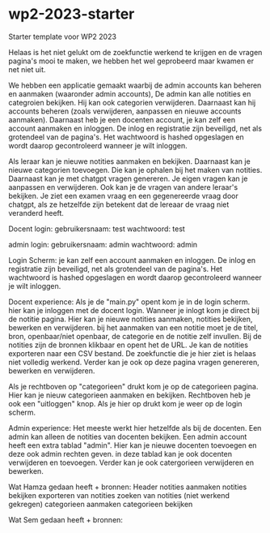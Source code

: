 # wp2-2023-starter
Starter template voor WP2 2023

Helaas is het niet gelukt om de zoekfunctie werkend te krijgen en de vragen pagina's mooi te maken, we hebben het wel geprobeerd maar kwamen er net niet uit.

We hebben een applicatie gemaakt waarbij de admin accounts kan beheren en aanmaken (waaronder admin accounts), De admin kan alle notities en categroien bekijken. Hij kan ook categorien verwijderen. Daarnaast kan hij accounts beheren (zoals verwijderen, aanpassen en nieuwe accounts aanmaken). Daarnaast heb je een docenten account, je kan zelf een account aanmaken en inloggen. De inlog en registratie zijn beveiligd, net als grotendeel van de pagina's. Het wachtwoord is hashed opgeslagen en wordt daarop gecontroleerd wanneer je wilt inloggen. 

Als leraar kan je nieuwe notities aanmaken en bekijken. Daarnaast kan je nieuwe categorien toevoegen. Die kan je ophalen bij het maken van notities. Daarnaast kan je met chatgpt vragen genereren. Je eigen vragen kan je aanpassen en verwijderen. Ook kan je de vragen van andere leraar's bekijken. Je ziet een examen vraag en een gegenereerde vraag door chatgpt, als ze hetzelfde zijn betekent dat de lereaar de vraag niet veranderd heeft.



Docent login:
gebruikersnaam: test
wachtwoord: test

admin login:
gebruikersnaam: admin
wachtwoord: admin


Login Scherm:
je kan zelf een account aanmaken en inloggen. De inlog en registratie zijn beveiligd, net als grotendeel van de pagina's. Het wachtwoord is hashed opgeslagen en wordt daarop gecontroleerd wanneer je wilt inloggen.


Docent experience:
Als je de "main.py" opent kom je in de login scherm. hier kan je inloggen met de docent login. Wanneer je inlogt kom je direct bij de notitie pagina. 
Hier kan je nieuwe notities aanmaken, notities bekijken, bewerken en verwijderen. bij het aanmaken van een notitie moet je de titel, bron, openbaar/niet openbaar, de categorie en de notitie zelf invullen. Bij de notities zijn de bronnen klikbaar en opent het de URL. Je kan de notities exporteren naar een CSV bestand. De zoekfunctie die je hier ziet is helaas niet volledig werkend. Verder kan je ook op deze pagina vragen genereren, bewerken en verwijderen.

Als je rechtboven op "categorieen" drukt kom je op de categorieen pagina. Hier kan je nieuw categorieen aanmaken en bekijken. Rechtboven heb je ook een "uitloggen" knop. Als je hier op drukt kom je weer op de login scherm.


Admin experience:
Het meeste werkt hier hetzelfde als bij de docenten. Een admin kan alleen de notities van docenten bekijken. Een admin account heeft een extra tablad "admin". Hier kan je nieuwe docenten toevoegen en deze ook admin rechten geven. in deze tablad kan je ook docenten verwijderen en toevoegen. Verder kan je ook catergorieen verwijderen en bewerken.


Wat Hamza gedaan heeft + bronnen:
Header
notities aanmaken
notities bekijken
exporteren van notities
zoeken van notities (niet werkend gekregen)
categorieen aanmaken
categorieen bekijken


Wat Sem gedaan heeft + bronnen:
